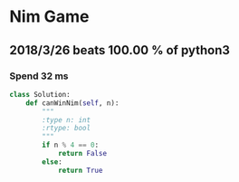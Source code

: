 # Nim Game

## 2018/3/26 beats 100.00 % of python3
### Spend 32 ms
```python
class Solution:
    def canWinNim(self, n):
        """
        :type n: int
        :rtype: bool
        """
        if n % 4 == 0:
            return False
        else:
            return True
```
